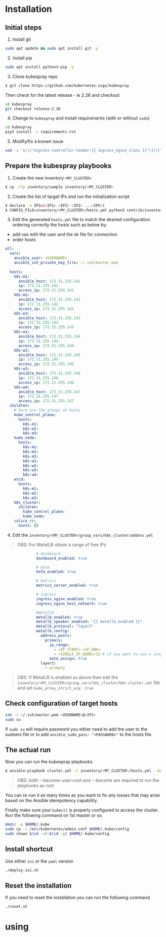 # Installation

## Initial steps

1. Install git 

```bash
sudo apt update && sudo apt install git -y
```

2. Install pip
```bash
sudo apt install python3-pip -y
```

3. Clone kubespray repo
```bash
$ git clone https://github.com/kubernetes-sigs/kubespray
```

Then check for the latest release - ie 2.26 and checkout

```bash
cd kubespray
git checkout release-2.26
```

4. Change to `kubespray` and install requirements (with or without `sudo`)

```bash
cd kubespray
pip3 install -r requirements.txt
```

5. Modify/fix a known issue

```bash
sed -i 's/\["ingress-controller-leader-{{ ingress_nginx_class }}"\]/\["ingress-controller-leader-{{ ingress_nginx_class }}","ingress-controller-leader"\]/g' roles/kubernetes-apps/ingress_controller/ingress_nginx/templates/role-ingress-nginx.yml.j2
```

## Prepare the kubespray playbooks

1. Create the new inventory `<MY_CLUSTER>`

```bash
$ cp -rfp inventory/sample inventory/<MY_CLUSTER>
```

2. Create the list of target IPs and run the initialization script
```bash
$ declare -a IPS=(<IP1> <IP2> <IP2> ...<IPX>)
$ CONFIG_FILE=inventory/<MY_CLUSTER>/hosts.yml python3 contrib/inventory_builder/inventory.py ${IPS[@]}
```

3. Edit the generated `hosts.yml` file to match the desired configuration ordering correctly the hosts such as below by:
  - add vas with the user and the sk file for connection
  - order hosts

```yaml
all:
  vars:
    ansible_user: <USERNAME>
    ansible_ssh_private_key_file: ~/.ssh/master.pem
    
  hosts:
    k8s-m1:
      ansible_host: 172.31.255.141
      ip: 172.31.255.141
      access_ip: 172.31.255.141
    k8s-m2:
      ansible_host: 172.31.255.142
      ip: 172.31.255.142
      access_ip: 172.31.255.142
    k8s-m3:
      ansible_host: 172.31.255.143
      ip: 172.31.255.143
      access_ip: 172.31.255.143
    k8s-w1:
      ansible_host: 172.31.255.144
      ip: 172.31.255.144
      access_ip: 172.31.255.144
    k8s-w2:
      ansible_host: 172.31.255.145
      ip: 172.31.255.145
      access_ip: 172.31.255.145
    k8s-w3:
      ansible_host: 172.31.255.146
      ip: 172.31.255.146
      access_ip: 172.31.255.146
    k8s-w4:
      ansible_host: 172.31.255.147
      ip: 172.31.255.147
      access_ip: 172.31.255.147
  children:
    # here are the groups of hosts
    kube_control_plane:    
      hosts:
        k8s-m1:
        k8s-m2:
        k8s-m3:
    kube_node:
      hosts:
        k8s-m1:
        k8s-m2:
        k8s-m3:
        k8s-w1:
        k8s-w2:
        k8s-w3:
        k8s-w4:
    etcd:
      hosts:
        k8s-m1:
        k8s-m2:
        k8s-m3:
    k8s_cluster:
      children:
        kube_control_plane:
        kube_node:
    calico_rr:
      hosts: {}
```

4. Edit the `inventory/<MY_CLUSTER>/group_vars/k8s_cluster/addons.yml`

> OBS: For MetalLB obtain a range of free IPs

```yaml
              # dashboard
              dashboard_enabled: true

              # helm
              helm_enabled: true

              # metrics
              metrics_server_enabled: true

              # ingress
              ingress_nginx_enabled: true
              ingress_nginx_host_network: true

              #metallb
              metallb_enabled: true
              metallb_speaker_enabled: "{{ metallb_enabled }}"
              metallb_protocol: "layer2"
              metallb_config:
                address_pools:
                  primary:
                    ip_range:
                      - <IP_START>-<IP_END>
                      - <SINGLE_IP_ADDR>/32 # if you want to use a single IP address
                    auto_assign: true
                layer2:
                  - primary

```

> OBS: If MetalLB is enabled as above then edit the `inventory/<MY_CLUSTER>/group_vars/k8s_cluster/k8s-cluster.yml` file and set `kube_proxy_strict_arp: true`




## Check configuration of target hosts

```bash
ssh -i ~/.ssh/master.pem <USERNAME>@<IP1>
sudo su
```

If `sudo su` will require password you either need to add the user to the sudoers file or to add `ansible_sudo_pass: "<PASSWORD>"` to the hosts file.


## The actual run

Now you can run the kubespray playbooks

```bash
$ ansible-playbook cluster.yml -i inventory/<MY_CLUSTER>/hosts.yml --become-user=root --become
```
> OBS: both --become-user=root and --become are required to run the playbooks as root

You can re-run it as many times as you want to fix any issues that may arise based on the Ansible idempotency capability.


Finally make sure your `kubectl` is properly configured to access the cluster. 
Run the following command on 1st master or so.

```bash
mkdir -p $HOME/.kube
sudo cp -i /etc/kubernetes/admin.conf $HOME/.kube/config
sudo chown $(id -u):$(id -g) $HOME/.kube/config
```

## Install shortcut

Use either `ini` or the `yaml` version
```bash
./deploy-ini.sh
```

## Reset the installation

If you need to reset the installation you can run the following command

```bash
./reset.sh
```

# using

